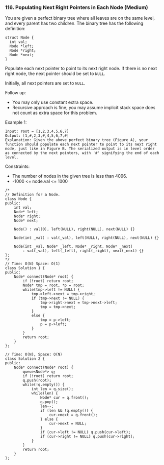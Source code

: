 ### 116. Populating Next Right Pointers in Each Node (Medium)

You are given a perfect binary tree where all leaves are on the same level, and every parent has two children. The binary tree has the following definition:

```
struct Node {
  int val;
  Node *left;
  Node *right;
  Node *next;
}
```
Populate each next pointer to point to its next right node. If there is no next right node, the next pointer should be set to ```NULL```.

Initially, all next pointers are set to ```NULL```.

 
Follow up:

- You may only use constant extra space.
- Recursive approach is fine, you may assume implicit stack space does not count as extra space for this problem.
 

Example 1:

```
Input: root = [1,2,3,4,5,6,7]
Output: [1,#,2,3,#,4,5,6,7,#]
Explanation: Given the above perfect binary tree (Figure A), your function should populate each next pointer to point to its next right node, just like in Figure B. The serialized output is in level order as connected by the next pointers, with '#' signifying the end of each level.
```

Constraints:

- The number of nodes in the given tree is less than 4096.
- -1000 <= node.val <= 1000
```
/*
// Definition for a Node.
class Node {
public:
    int val;
    Node* left;
    Node* right;
    Node* next;

    Node() : val(0), left(NULL), right(NULL), next(NULL) {}

    Node(int _val) : val(_val), left(NULL), right(NULL), next(NULL) {}

    Node(int _val, Node* _left, Node* _right, Node* _next)
        : val(_val), left(_left), right(_right), next(_next) {}
};
*/
// Time: O(N) Space: O(1)
class Solution 1 {
public:
    Node* connect(Node* root) {
        if (!root) return root;
        Node* tmp = root, *p = root;
        while(tmp->left != NULL) {
            tmp->left->next = tmp->right;
            if (tmp->next != NULL) {
                tmp->right->next = tmp->next->left;
                tmp = tmp->next;
            } 
            else {
                tmp = p->left;
                p = p->left;
            }
        }
        return root;
    }
};

// Time: O(N), Space: O(N)
class Solution 2 {
public:
    Node* connect(Node* root) {
        queue<Node*> q;
        if (!root) return root;
        q.push(root);
        while(!q.empty()) {
            int len = q.size();
            while(len) {
                Node* cur = q.front();
                q.pop();
                len--;
                if (len && !q.empty()) {
                    cur->next = q.front();
                } else {
                    cur->next = NULL;
                }
                if (cur->left != NULL) q.push(cur->left);
                if (cur->right != NULL) q.push(cur->right);
            }
        }
        return root;
    }
};
```
